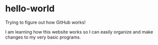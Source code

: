 # hello-world
Trying to figure out how GitHub works!

I am learning how this website works so I can easily organize and make changes to my very basic programs.
